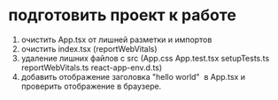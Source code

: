# подготовить проект к работе
1. очистить App.tsx от лишней разметки и импортов
2. очистить index.tsx (reportWebVitals)
3. удаление лишних файлов c src (App.css App.test.tsx setupTests.ts reportWebVitals.ts react-app-env.d.ts)
4. добавить отображение заголовка "hello world"  в App.tsx и проверить отображение в браузере.